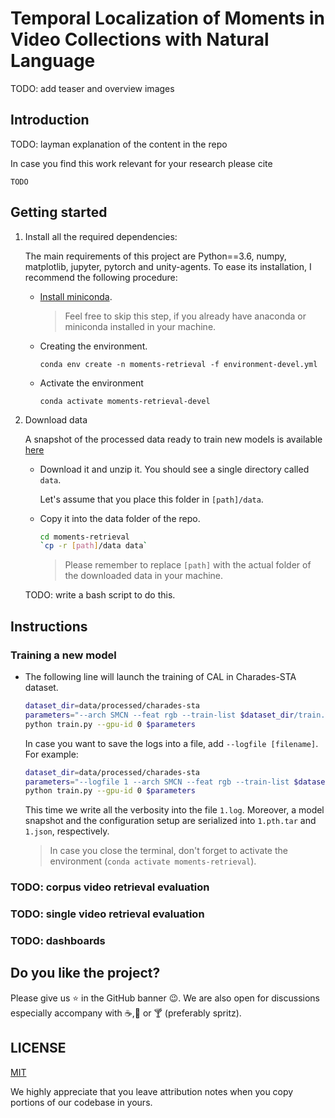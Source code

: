 # Temporal Localization of Moments in Video Collections with Natural Language

TODO: add teaser and overview images

## Introduction

TODO: layman explanation of the content in the repo

In case you find this work relevant for your research please cite

```
TODO
```

## Getting started

1. Install all the required dependencies:

    The main requirements of this project are Python==3.6, numpy, matplotlib, jupyter, pytorch and unity-agents. To ease its installation, I recommend the following procedure:

    - [Install miniconda](https://conda.io/docs/user-guide/install/index.html).

      > Feel free to skip this step, if you already have anaconda or miniconda installed in your machine.

    - Creating the environment.

      `conda env create -n moments-retrieval -f environment-devel.yml`

    - Activate the environment

      `conda activate moments-retrieval-devel`
      
2. Download data

    A snapshot of the processed data ready to train new models is available [here](https://drive.google.com/open?id=1hblwPxeI3u9w1VMZH-ZtD6J-Qnl6Q3xt)
  
    - Download it and unzip it. You should see a single directory called `data`.
  
      Let's assume that you place this folder in `[path]/data`.
  
    - Copy it into the data folder of the repo.
  
      ```bash
      cd moments-retrieval
      `cp -r [path]/data data`
      ```
    
      > Please remember to replace `[path]` with the actual folder of the downloaded data in your machine.
  
    TODO: write a bash script to do this.

## Instructions

### Training a new model

- The following line will launch the training of CAL in Charades-STA dataset.

  ```bash
  dataset_dir=data/processed/charades-sta
  parameters="--arch SMCN --feat rgb --train-list $dataset_dir/train.json --val-list $dataset_dir/val-01.json --test-list $dataset_dir/test.json --h5-path $dataset_dir/rgb_resnet152_max_cs-3.h5"
  python train.py --gpu-id 0 $parameters
  ```
  
  In case you want to save the logs into a file, add `--logfile [filename]`. For example:
  
  ```bash
  dataset_dir=data/processed/charades-sta
  parameters="--logfile 1 --arch SMCN --feat rgb --train-list $dataset_dir/train.json --val-list $dataset_dir/val-01.json --test-list $dataset_dir/test.json --h5-path $dataset_dir/rgb_resnet152_max_cs-3.h5"
  python train.py --gpu-id 0 $parameters
  ```
  
  This time we write all the verbosity into the file `1.log`. Moreover, a model snapshot and the configuration setup are serialized into `1.pth.tar` and `1.json`, respectively.

  > In case you close the terminal, don't forget to activate the environment (`conda activate moments-retrieval`).

### TODO: corpus video retrieval evaluation

### TODO: single video retrieval evaluation

### TODO: dashboards

## Do you like the project?

Please give us ⭐️ in the GitHub banner 😉. We are also open for discussions especially accompany with ☕,🍺 or 🍸 (preferably spritz).

## LICENSE

[MIT](https://choosealicense.com/licenses/mit/)

We highly appreciate that you leave attribution notes when you copy portions of our codebase in yours.
